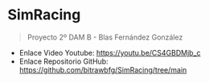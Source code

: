 # SimRacing

> Proyecto 2º DAM B - Blas Fernández González

- Enlace Video Youtube: https://youtu.be/CS4GBDMjb_c
- Enlace Repositorio GitHub: https://github.com/bitrawbfg/SimRacing/tree/main